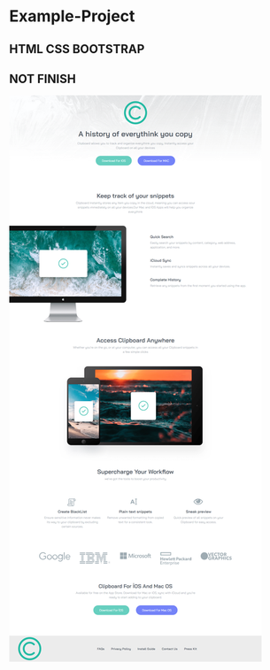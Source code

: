 ﻿# Example-Project
## HTML CSS BOOTSTRAP
## NOT FINISH

![Web Görünümü](design/screencapture-127-0-0-1-5500-examplePageForPortfolio-index-html-2022-09-06-19_43_52.png)
